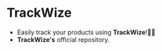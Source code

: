 # TrackWize
- Easily track your products using **TrackWize**!🚀🔥
- **TrackWize's** official repository.
